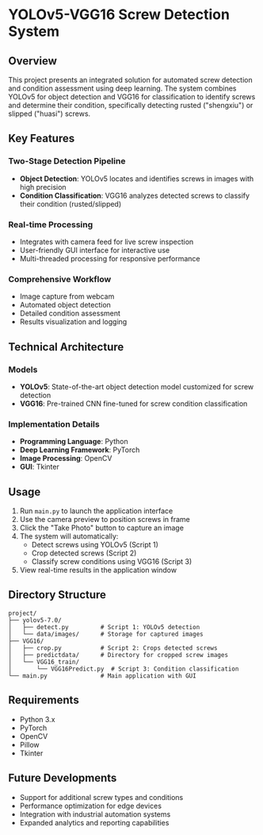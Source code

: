 # YOLOv5-VGG16 Screw Detection System

## Overview

This project presents an integrated solution for automated screw detection and condition assessment using deep learning. The system combines YOLOv5 for object detection and VGG16 for classification to identify screws and determine their condition, specifically detecting rusted ("shengxiu") or slipped ("huasi") screws.

## Key Features

### Two-Stage Detection Pipeline
- **Object Detection**: YOLOv5 locates and identifies screws in images with high precision
- **Condition Classification**: VGG16 analyzes detected screws to classify their condition (rusted/slipped)

### Real-time Processing
- Integrates with camera feed for live screw inspection
- User-friendly GUI interface for interactive use
- Multi-threaded processing for responsive performance

### Comprehensive Workflow
- Image capture from webcam
- Automated object detection
- Detailed condition assessment
- Results visualization and logging

## Technical Architecture

### Models
- **YOLOv5**: State-of-the-art object detection model customized for screw detection
- **VGG16**: Pre-trained CNN fine-tuned for screw condition classification

### Implementation Details
- **Programming Language**: Python
- **Deep Learning Framework**: PyTorch
- **Image Processing**: OpenCV
- **GUI**: Tkinter

## Usage

1. Run `main.py` to launch the application interface
2. Use the camera preview to position screws in frame
3. Click the "Take Photo" button to capture an image
4. The system will automatically:
   - Detect screws using YOLOv5 (Script 1)
   - Crop detected screws (Script 2)
   - Classify screw conditions using VGG16 (Script 3)
5. View real-time results in the application window

## Directory Structure

```
project/
├── yolov5-7.0/
│   ├── detect.py         # Script 1: YOLOv5 detection
│   └── data/images/      # Storage for captured images
├── VGG16/
│   ├── crop.py           # Script 2: Crops detected screws
│   ├── predictdata/      # Directory for cropped screw images
│   └── VGG16_train/
│       └── VGG16Predict.py  # Script 3: Condition classification
└── main.py               # Main application with GUI
```

## Requirements

- Python 3.x
- PyTorch
- OpenCV
- Pillow
- Tkinter

## Future Developments

- Support for additional screw types and conditions
- Performance optimization for edge devices
- Integration with industrial automation systems
- Expanded analytics and reporting capabilities
